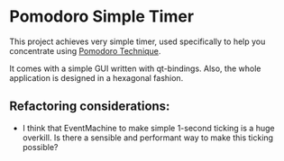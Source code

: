 Pomodoro Simple Timer
=====================

This project achieves very simple timer, used specifically to help you
concentrate using [Pomodoro Technique](http://en.wikipedia.org/wiki/Pomodoro_Technique).

It comes with a simple GUI written with qt-bindings. 
Also, the whole application is designed in a hexagonal fashion.

Refactoring considerations:
---------------------------

* I think that EventMachine to make simple 1-second ticking is a huge overkill.
  Is there a sensible and performant way to make this ticking possible?
